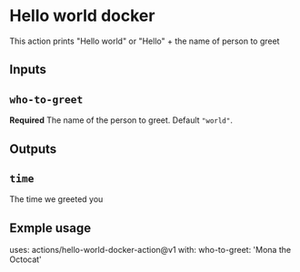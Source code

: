 # Hello world docker

This action prints "Hello world" or "Hello" + the name of person to greet

## Inputs

## `who-to-greet`
**Required** The name of the person to greet. Default `"world"`.

## Outputs

## `time`

The time we greeted you

## Exmple usage
uses: actions/hello-world-docker-action@v1
with:
    who-to-greet: 'Mona the Octocat'
